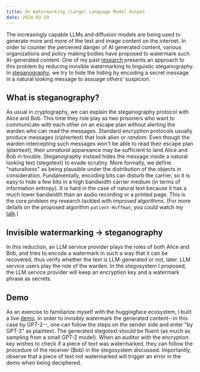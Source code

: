 ```yaml
---
title: On Watermarking (Large) Language Model Output
date: 2024-03-19
---
```


The increasingly capable LLMs and diffusion models are being used to generate more and more of the text and image content on the internet. In order to counter the perceived danger of AI generated content, various organizations and policy making bodies have proposed to watermark such AI-generated content. One of my past [research](https://arxiv.org/abs/1907.06679) presents an approach to this problem by reducing invisible watermarking to linguistic steganography. In [steganography](https://en.wikipedia.org/wiki/Steganography), we try to hide the hiding by encoding a secret message in a natural looking message to assuage others' suspicion.

## What is steganography?
As usual in cryptography, we can explain the steganography protocol with Alice and Bob. This time they role play as two prisoners who want to communicate with each other on an escape plan without alerting the warden who can read the messages. Standard encryption protocols usually produce messages (ciphertext) that look alien or _random_. Even though the warden intercepting such messages won't be able to read their escape plan (plaintext), their _unnatural_ appareance may be sufficient to land Alice and Bob in trouble. Steganography instead hides the message inside a natural looking text (stegotext) to evade scrutiny. More formally, we define "naturalness" as being plausible under the distribution of the objects in consideration. Fundamentally, encoding bits can disturb the carrier, so it is easy to hide a few bits in a high bandwidth carrier medium (in terms of information entropy). It is hard in the case of natural text because it has a much lower bandwidth than an audio recording or a printed page. This is the core problem my research tackled with improved algorithms. (For more details on the proposed algorithm `patient-Huffman`, you could watch my [talk](https://vimeo.com/385200929).)

## Invisible watermarking -> steganography
In this reduction, an LLM service provider plays the roles of both Alice and Bob, and tries to encode a watermark in such a way that it can be recovered, thus verify whether the text is LLM-generated or not, later. LLM service users play the role of the warden. In the stegosystem I proposed, the LLM service provider will keep an encryption key and a watermark phrase as secrets.

## Demo
As an exercise to familiarize myself with the huggingface ecosystem, I built a live [demo](https://falcondai-stego-lm.hf.space). In order to invisibly watermark the generated content--in this case by GPT-2--, one can follow the steps on the sender side and enter "by GPT-2" as plaintext. The generated stegotext should be fluent (as much as sampling from a small GPT-2 model). When an auditor with the encryption key wishes to check if a piece of text was watermarked, they can follow the procedure of the receiver (Bob) in the stegosystem discussed. Importantly, observe that a piece of text not watermarked will trigger an error in the demo when being deciphered.
